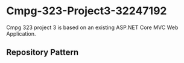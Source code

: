 # Cmpg-323-Project3-32247192
Cmpg 323 project 3 is based on an existing ASP.NET Core MVC Web Application.

## Repository Pattern 
#### 
